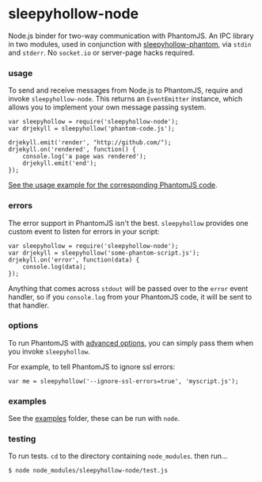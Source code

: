 sleepyhollow-node
==========

Node.js binder for two-way communication with PhantomJS. An IPC library in two modules, used in conjunction with [sleepyhollow-phantom](https://github.com/weisjohn/sleepyhollow-phantom), via `stdin` and `stderr`. No `socket.io` or server-page hacks required.

### usage

To send and receive messages from Node.js to PhantomJS, require and invoke `sleepyhollow-node`. This returns an `EventEmitter` instance, which allows you to implement your own message passing system.

```
var sleepyhollow = require('sleepyhollow-node');
var drjekyll = sleepyhollow('phantom-code.js');

drjekyll.emit('render', "http://github.com/");
drjekyll.on('rendered', function() {
    console.log('a page was rendered');
    drjekyll.emit('end');
});
```

[See the usage example for the corresponding PhantomJS code](https://github.com/weisjohn/sleepyhollow-phantom#usage).


### errors

The error support in PhantomJS isn't the best. `sleepyhollow` provides one custom event to listen for errors in your script:

```
var sleepyhollow = require('sleepyhollow-node');
var drjekyll = sleepyhollow('some-phantom-script.js');
drjekyll.on('error', function(data) {
    console.log(data);
});
```

Anything that comes across `stdout` will be passed over to the `error` event handler, so if you `console.log` from your PhantomJS code, it will be sent to that handler.


### options

To run PhantomJS with [advanced options](http://phantomjs.org/api/command-line.html), you can simply pass them when you invoke `sleepyhollow`. 

For example, to tell PhantomJS to ignore ssl errors:

```
var me = sleepyhollow('--ignore-ssl-errors=true', 'myscript.js');
```


### examples

See the [examples](examples) folder, these can be run with `node`.  


### testing

To run tests. `cd` to the directory containing `node_modules`. then run...

```
$ node node_modules/sleepyhollow-node/test.js
```